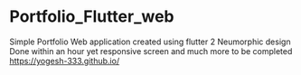 # Portfolio_Flutter_web
Simple Portfolio Web application created using flutter 2
Neumorphic design
Done within an hour yet responsive screen and much more to be completed
https://yogesh-333.github.io/
